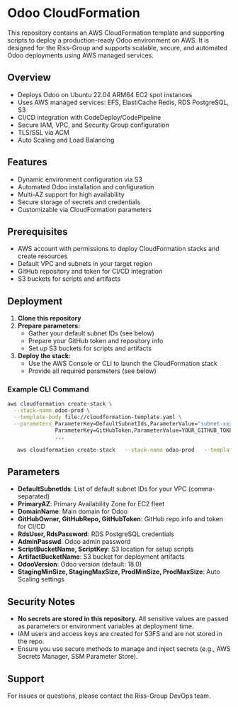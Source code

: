 # Odoo CloudFormation

This repository contains an AWS CloudFormation template and supporting scripts to deploy a production-ready Odoo environment on AWS. It is designed for the Riss-Group and supports scalable, secure, and automated Odoo deployments using AWS managed services.

## Overview
- Deploys Odoo on Ubuntu 22.04 ARM64 EC2 spot instances
- Uses AWS managed services: EFS, ElastiCache Redis, RDS PostgreSQL, S3
- CI/CD integration with CodeDeploy/CodePipeline
- Secure IAM, VPC, and Security Group configuration
- TLS/SSL via ACM
- Auto Scaling and Load Balancing

## Features
- Dynamic environment configuration via S3
- Automated Odoo installation and configuration
- Multi-AZ support for high availability
- Secure storage of secrets and credentials
- Customizable via CloudFormation parameters

## Prerequisites
- AWS account with permissions to deploy CloudFormation stacks and create resources
- Default VPC and subnets in your target region
- GitHub repository and token for CI/CD integration
- S3 buckets for scripts and artifacts

## Deployment
1. **Clone this repository**
2. **Prepare parameters:**
   - Gather your default subnet IDs (see below)
   - Prepare your GitHub token and repository info
   - Set up S3 buckets for scripts and artifacts
3. **Deploy the stack:**
   - Use the AWS Console or CLI to launch the CloudFormation stack
   - Provide all required parameters (see below)

### Example CLI Command
```sh
aws cloudformation create-stack \
  --stack-name odoo-prod \
  --template-body file://cloudformation-template.yaml \
  --parameters ParameterKey=DefaultSubnetIds,ParameterValue="subnet-xxxx,subnet-yyyy,subnet-zzzz" \
               ParameterKey=GitHubToken,ParameterValue=YOUR_GITHUB_TOKEN \
               ...
```
```sh
   aws cloudformation create-stack   --stack-name odoo-prod   --template-body file://cloudformation-template.yaml   --parameters file://params.json   --capabilities CAPABILITY_NAMED_IAM
```


## Parameters
- **DefaultSubnetIds**: List of default subnet IDs for your VPC (comma-separated)
- **PrimaryAZ**: Primary Availability Zone for EC2 fleet
- **DomainName**: Main domain for Odoo
- **GitHubOwner, GitHubRepo, GitHubToken**: GitHub repo info and token for CI/CD
- **RdsUser, RdsPassword**: RDS PostgreSQL credentials
- **AdminPasswd**: Odoo admin password
- **ScriptBucketName, ScriptKey**: S3 location for setup scripts
- **ArtifactBucketName**: S3 bucket for deployment artifacts
- **OdooVersion**: Odoo version (default: 18.0)
- **StagingMinSize, StagingMaxSize, ProdMinSize, ProdMaxSize**: Auto Scaling settings

## Security Notes
- **No secrets are stored in this repository.** All sensitive values are passed as parameters or environment variables at deployment time.
- IAM users and access keys are created for S3FS and are not stored in the repo.
- Ensure you use secure methods to manage and inject secrets (e.g., AWS Secrets Manager, SSM Parameter Store).

## Support
For issues or questions, please contact the Riss-Group DevOps team. 